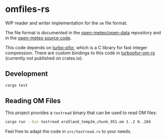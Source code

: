 # omfiles-rs

WIP reader and writer implementation for the `om` file format.

The file format is documented in the [open-meteo/open-data](https://github.com/open-meteo/open-data/blob/0ddd57363cee1f7664197b915aaad2d15007b079/README.md#file-format) repository and in the [open-meteo source code](https://github.com/open-meteo/open-meteo/blob/3e4c22c0b61919752c7a53d0e60ecb2a86b94f41/Sources/SwiftPFor2D/SwiftPFor2D.swift).

This code depends on [turbo-pfor](https://github.com/powturbo/TurboPFor-Integer-Compression), which is a C library for fast integer compression.
There are custom bindings to this code in [turbopfor-om-rs](https://github.com/terraputix/turbopfor-om-rs) (currently not published on crates.io).

## Development

```bash
cargo test
```

## Reading OM Files

This project provides a `testread` binary that can be used to read OM files:

```bash
cargo run --bin testread era5land_temp2m_chunk_951.om 1..2 0..104
```

Feel free to adapt the code in `src/testread.rs` to your needs.
